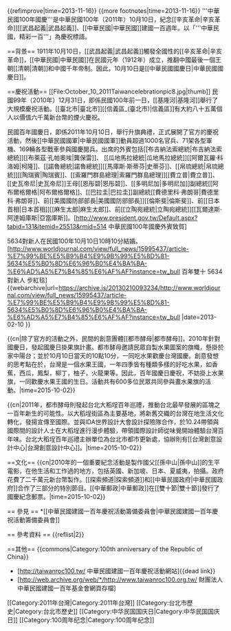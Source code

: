 {{refimprove|time=2013-11-16}}
{{more footnotes|time=2013-11-16}}
'''中華民國100年國慶'''是中華民國100年（2011年）10月10日，紀念[[辛亥革命|辛亥革命]][[武昌起義|武昌起義]]、[[中華民國|中華民國]]建國一百週年。以「'''中華民國，精彩一百'''」為慶祝標語。

==背景==
1911年10月10日，[[武昌起義|武昌起義]]觸發全國性的[[辛亥革命|辛亥革命]]，[[中華民國|中華民國]]在民國元年（1912年）成立，推翻中國最後一個王朝[[清朝|清朝]]和中國千年帝制。因此，10月10日是[[中華民國國慶日|中華民國國慶日]]。

==慶祝活動==
[[File:October_10_2011Taiwancelebrationpic8.jpg|thumb]]
民國99年（2010年）12月31日，即係民國100年前一日，[[基隆河|基隆河]]舉行了大規模慶祝活動。[[臺北市|臺北市]][[信義區_(臺北市)|信義區]]有大約八十五萬個人以價值六千萬新台幣的煙火慶祝。

民國百年國慶日，即係2011年10月10日，舉行升旗典禮，正式展開了官方的慶祝活動，然後[[中華民國國軍|中華民國國軍]]動員超過1000名官兵、71架各型軍機、169輛各型戰車參與國慶閱兵。出席的外賓包括[[布吉納法索總統|布吉納法索總統]][[布萊茲·孔帕奧埃|龔保雷]]、 [[瓜地馬拉總統|瓜地馬拉總統]][[阿爾瓦羅·科洛姆|柯隆]]、[[諾魯總統|諾魯總統]][[馬庫斯·斯蒂芬|史蒂芬]]、[[帛琉總統|帛琉總統]][[陶瑞賓|陶瑞賓]]、[[索羅門群島總理|索羅門群島總理]][[費立普|費立普]]、[[史瓦帝尼|史瓦帝尼]]王母[[恩彤碧|恩彤碧]]、[[多明尼加|多明尼加]]副總統[[阿布爾格爾格|阿布爾格爾格]]、[[巴拉圭|巴拉圭]]副總統[[費德里科·弗朗哥|費德里科·弗朗哥]]、前[[美國國防部部長|美國國防部部長]][[倫斯斐|倫斯斐]]、前[[日本首相|日本首相]][[麻生太郎|麻生太郎]]、前[[立陶宛總統|立陶宛總統]][[瓦爾達斯·阿達姆庫斯|亞當庫斯]]。<ref>[http://www.president.gov.tw/Default.aspx?tabid=131&itemid=25513&rmid=514 中華民國100年國慶外賓致賀]</ref>

5634對新人在民國100年10月10日10時10分結婚。<ref>[http://www.worldjournal.com/view/full_news/15995437/article-%E7%99%BE%E5%B9%B4%E9%9B%99%E5%8D%81-5634%E5%B0%8D%E6%96%B0%E4%BA%BA-%E6%AD%A5%E7%B4%85%E6%AF%AF?instance=tw_bull 百年雙十 5634對新人 步紅毯] {{webarchive|url=https://archive.is/20130210093234/http://www.worldjournal.com/view/full_news/15995437/article-%E7%99%BE%E5%B9%B4%E9%9B%99%E5%8D%81-5634%E5%B0%8D%E6%96%B0%E4%BA%BA-%E6%AD%A5%E7%B4%85%E6%AF%AF?instance=tw_bull |date=2013-02-10 }}</ref>

{{cn|除了官方的活動之外，民間的創意團體[[都市酵母|都市酵母]]，2010年針對國慶日，發起國慶日掛果旗計畫。都市酵母邀請民眾自製水果圖案的旗幟，懸掛於家中陽台；並於10月10日當天的10點10分，一同吃水果歡慶台灣國慶。創意發想的思考點在於，台灣是一個水果王國，一年四季皆有種類多樣的好吃水果，如香蕉，西瓜，鳳梨，柳丁，柚子，火龍果等。因此，百年國慶日慶祝，不妨掛上水果旗，一同歡慶水果王國的生日。活動共有600多位民眾共同參與畫水果旗的活動。|time=2015-10-02}}

{{cn|2011年，都市酵母則發起台北大稻埕百年巡禮，推動台北最早發展的區塊之一百年新生的可能性。以大稻埕街區為主要基地，將新舊交織的台灣在地生活文化轉化，發揚宣傳至國際。並與IDA世界設計大會設計探險隊合作，於10.24帶領與國際間的設計人士在大稻埕進行漫步體驗，帶領國際設計師從味覺開始體驗台灣百年味。台北大稻埕百年巡禮主辦單位為台北市都市更新處，協辦則有[[台灣創意設計中心|台灣創意設計中心]]。|time=2015-10-02}}

==文化==
{{cn|2010年的一個重要紀念活動是製作國父[[孫中山|孫中山]]的生平電影，在他生活和工作過的地方，包括英國、新加坡、日本、夏威夷，拍攝。政府花費了二千萬元新台幣製作。[[探索頻道|探索頻道]]和[[中華民國政府|中華民國政府]]合作了三部分的特別節目。[[中華郵政|中華郵政]]在[[雙十節|雙十節]]發行了國慶紀念郵票。|time=2015-10-02}}

== 參見 ==
*[[中華民國建國一百年慶祝活動籌備委員會|中華民國建國一百年慶祝活動籌備委員會]]

== 參考資料 ==
{{reflist|2}}

==其他==
{{commons|Category:100th anniversary of the Republic of China}}
* [http://taiwanroc100.tw/ 中華民國建國一百年慶祝活動網站]{{dead link}}
* [http://web.archive.org/web/*/http://www.taiwanroc100.org.tw/ 財團法人中華民國建國一百年基金會網頁存檔]

[[Category:2011年台灣|Category:2011年台灣]]
[[Category:台北市歷史|Category:台北市歷史]]
[[Category:中华民国国庆日|Category:中华民国国庆日]]
[[Category:100周年纪念|Category:100周年纪念]]